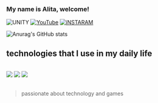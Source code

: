 ### My name is Alita, welcome!

![UNITY](https://img.shields.io/badge/Unity-100000?style=for-the-badge&logo=unity&logoColor=white)
[![YouTube](https://img.shields.io/badge/YouTube-FF0000?style=for-the-badge&logo=youtube&logoColor=white
)](https://www.youtube.com/@Alitinhaofc)
[![iNSTARAM](https://img.shields.io/badge/Instagram-E4405F?style=for-the-badge&logo=instagram&logoColor=white
)]([https://www.youtube.com/@Alitinhaofc](https://www.instagram.com/litinha_dev?utm_source=qr&igsh=ajFoZ2gxMTdpanp6))

![Anurag's GitHub stats](https://github-readme-stats.vercel.app/api?username=anuraghazra&show_icons=true&theme=dracula)

## technologies that I use in my daily life

<div style="display: inline_block"></br>
<img aling="center" src="https://img.shields.io/badge/C%23-239120?style=for-the-badge&logo=c-sharp&logoColor=white" />
  <img aling="center" src="https://img.shields.io/badge/Python-3776AB?style=for-the-badge&logo=python&logoColor=white" />
  <img aling="center" src="https://img.shields.io/badge/Node.js-43853D?style=for-the-badge&logo=node.js&logoColor=white" />
</div>
</br>

>passionate about technology and games
